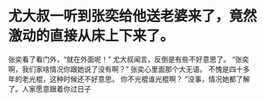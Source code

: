 # 尤大叔一听到张奕给他送老婆来了，竟然激动的直接从床上下来了。
张奕看了看门外，“就在外面呢！”
尤大叔闻言，反倒是有些不好意思了。
“张奕啊，我们家啥情况你跟她说了没有啊？”
张奕心里面那个大无语。
不愧是四十多年的老光棍，这种时候还不好意思。
你不光棍谁光棍啊？
“没事，情况她都了解了。人家愿意跟着你过日子

